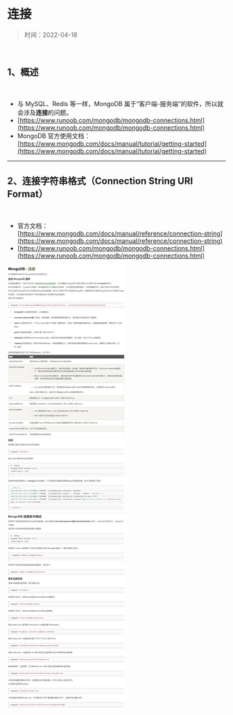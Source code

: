 # 连接

> 时间：2022-04-18

<br/>

## 1、概述

<br/>

- 与 MySQL、Redis 等一样，MongoDB 属于“客户端-服务端”的软件，所以就会涉及**连接**的问题。
- [https://www.runoob.com/mongodb/mongodb-connections.html](https://www.runoob.com/mongodb/mongodb-connections.html)
- MongoDB 官方使用文档：[https://www.mongodb.com/docs/manual/tutorial/getting-started](https://www.mongodb.com/docs/manual/tutorial/getting-started)

---

## 2、连接字符串格式（Connection String URI Format）

<br/>

- 官方文档：[https://www.mongodb.com/docs/manual/reference/connection-string](https://www.mongodb.com/docs/manual/reference/connection-string)
- [https://www.runoob.com/mongodb/mongodb-connections.html](https://www.runoob.com/mongodb/mongodb-connections.html)



![1](28342ec6-39da-4618-8d41-99338f52e570/1.jpg)